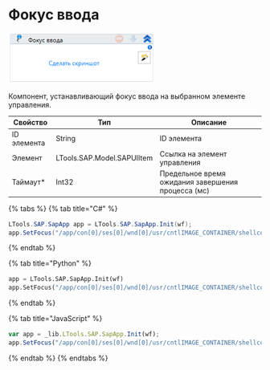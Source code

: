 # Фокус ввода

![](<../../../.gitbook/assets/image (53).png>)

Компонент, устанавливающий фокус ввода на выбранном элементе управления.

| Свойство    | Тип                        | Описание                                           |
| ----------- | -------------------------- | -------------------------------------------------- |
| ID элемента | String                     | ID элемента                                        |
| Элемент     | LTools.SAP.Model.SAPUIItem | Ссылка на элемент управления                       |
| Таймаут\*   | Int32                      | Предельное время ожидания завершения процесса (мс) |

{% tabs %}
{% tab title="C#" %}
```csharp
LTools.SAP.SapApp app = LTools.SAP.SapApp.Init(wf);
app.SetFocus("/app/con[0]/ses[0]/wnd[0]/usr/cntlIMAGE_CONTAINER/shellcont/shell/shellcont[0]/shell");
```
{% endtab %}

{% tab title="Python" %}
```python
app = LTools.SAP.SapApp.Init(wf)
app.SetFocus("/app/con[0]/ses[0]/wnd[0]/usr/cntlIMAGE_CONTAINER/shellcont/shell/shellcont[0]/shell")
```
{% endtab %}

{% tab title="JavaScript" %}
```javascript
var app = _lib.LTools.SAP.SapApp.Init(wf);
app.SetFocus("/app/con[0]/ses[0]/wnd[0]/usr/cntlIMAGE_CONTAINER/shellcont/shell/shellcont[0]/shell");
```
{% endtab %}
{% endtabs %}
